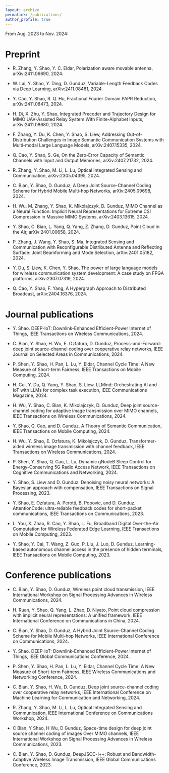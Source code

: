 ```yaml
---
layout: archive
permalink: /publications/
author_profile: true
---
```

From Aug. 2023 to Nov. 2024:

# Preprint

* R. Zhang, Y. Shao, Y. C. Eldar, Polarization aware movable antenna, arXiv:2411.06690, 2024.

* W. Lai, Y. Shao, Y. Ding, D. Gunduz, Variable-Length Feedback Codes via Deep Learning, arXiv:2411.08481, 2024.

* Y. Cao, Y. Shao, R. Q. Hu, Fractional Fourier Domain PAPR Reduction, arXiv:2411.08473, 2024.

* H. Di, X. Zhu, Y. Shao, Integrated Precoder and Trajectory Design for MIMO UAV-Assisted Relay System With Finite-Alphabet Inputs, arXiv:2411.08680, 2024.

* F. Zhang, Y. Du, K. Chen, Y. Shao, S. Liew, Addressing Out-of-Distribution Challenges in Image Semantic Communication Systems with Multi-modal Large Language Models, arXiv:2407.15335, 2024.
  
* Q. Cao, Y. Shao, S. Ge, On the Zero-Error Capacity of Semantic Channels with Input and Output Memories, arXiv:2407.21732, 2024.

* R. Zhang, Y. Shao, M. Li, L. Lu, Optical Integrated Sensing and Communication, arXiv:2305.04395, 2024.

* C. Bian, Y. Shao, D. Gunduz, A Deep Joint Source-Channel Coding Scheme for Hybrid Mobile Multi-hop Networks, arXiv:2405.09698, 2024.

* H. Wu, M. Zhang, Y. Shao, K. Mikolajczyk, D. Gunduz, MIMO Channel as a Neural Function: Implicit Neural Representations for Extreme CSI Compression in Massive MIMO Systems, arXiv:2403.13615, 2024.

* Y. Shao, C. Bian, L. Yang, Q. Yang, Z. Zhang, D. Gunduz, Point Cloud in the Air, arXiv:2401.00658, 2024.
   
* P. Zhang, J. Wang, Y. Shao, S. Ma, Integrated Sensing and Communication with Reconfigurable Distributed Antenna and Reflecting Surface: Joint Beamforming and Mode Selection, arXiv:2401.05182, 2024.

* Y. Du, S. Liew, K. Chen, Y. Shao, The power of large language models for wireless communication system development: A case study on FPGA platforms, arXiv:2307.07319, 2024.

* Q. Cao, Y. Shao, F. Yang, A Hypergraph Approach to Distributed Broadcast, arXiv:2404.16376, 2024.

# Journal publications

* Y. Shao. DEEP-IoT: Downlink-Enhanced Efficient-Power Internet of Things, IEEE Transactions on Wireless Communications, 2024.
  
* C. Bian, Y. Shao, H. Wu, E. Ozfatura, D. Gunduz, Process-and-Forward: deep joint source-channel coding over cooperative relay networks, IEEE Journal on Selected Areas in Communications, 2024.

* P. Shen, Y. Shao, H. Pan, L. Lu, Y. Eldar, Channel Cycle Time: A New Measure of Short-term Fairness, IEEE Transactions on Mobile Computing, 2024.
  
* H. Cui, Y. Du, Q. Yang, Y. Shao, S. Liew, LLMind: Orchestrating AI and IoT with LLMs for complex task execution, IEEE Communications Magazine, 2024.
  
* H. Wu, Y. Shao, C. Bian, K. Mikolajczyk, D. Gunduz, Deep joint source-channel coding for adaptive image transmission over MIMO channels, IEEE Transactions on Wireless Communications, 2024.
  
* Y. Shao, Q. Cao, and D. Gunduz. A Theory of Semantic Communication, IEEE Transactions on Mobile Computing, 2024.
  
* H. Wu, Y. Shao, E. Ozfatura, K. Mikolajczyk, D. Gunduz, Transformer-aided wireless image transmission with channel feedback, IEEE Transactions on Wireless Communications, 2024.
  
* P. Shen, Y. Shao, Q. Cao, L. Lu, Dynamic gNodeB Sleep Control for Energy-Conserving 5G Radio Access Network, IEEE Transactions on Cognitive Communications and Networking, 2024.
  
* Y. Shao, S. Liew and D. Gunduz. Denoising noisy neural networks: A Bayesian approach with compensation, IEEE Transactions on Signal Processing, 2023.
  
* Y. Shao, E. Ozfatura, A. Perotti, B. Popovic, and D. Gunduz. AttentionCode: ultra-reliable feedback codes for short-packet communications, IEEE Transactions on Communications, 2023.
  
* L. You, X. Zhao, R. Cao, Y. Shao, L. Fu, Broadband Digital Over-the-Air Computation for Wireless Federated Edge Learning, IEEE Transactions on Mobile Computing, 2023.
  
* Y. Shao, Y. Cai, T. Wang, Z. Guo, P. Liu, J. Luo, D. Gunduz. Learning-based autonomous channel access in the presence of hidden terminals, IEEE Transactions on Mobile Computing, 2023.


# Conference publications

* C. Bian, Y. Shao, D. Gunduz, Wireless point cloud transmission, IEEE International Workshop on Signal Processing Advances in Wireless Communications, 2024.
  
* H. Ruan, Y. Shao, Q. Yang, L. Zhao, D. Niyato, Point cloud compression with implicit neural representations: A unified framework, IEEE International Conference on Communications in China, 2024.

* C. Bian, Y. Shao, D. Gunduz, A Hybrid Joint Source-Channel Coding Scheme for Mobile Multi-hop Networks, IEEE International Conference on Communications, 2024.
  
* Y. Shao. DEEP-IoT: Downlink-Enhanced Efficient-Power Internet of Things, IEEE Global Communications Conference, 2024.

* P. Shen, Y. Shao, H. Pan, L. Lu, Y. Eldar, Channel Cycle Time: A New Measure of Short-term Fairness, IEEE Wireless Communications and Networking Conference, 2024.
  
* C. Bian, Y. Shao, H. Wu, D. Gunduz, Deep joint source-channel coding over cooperative relay networks, IEEE International Conference on Machine Learning for Communication and Networking, 2024.

* R. Zhang, Y. Shao, M. Li, L. Lu, Optical Integrated Sensing and Communication, IEEE International Conference on Communications Workshop, 2024.

* C Bian, Y Shao, H Wu, D Gunduz, Space-time design for deep joint source channel coding of images Over MIMO channels, IEEE International Workshop on Signal Processing Advances in Wireless Communications, 2023.

* C. Bian, Y. Shao, D. Gunduz, DeepJSCC-l++: Robust and Bandwidth-Adaptive Wireless Image Transmission, IEEE Global Communications Conference, 2023.




